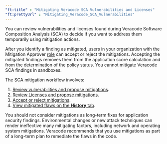 ```yaml
---
"ft:title" : "Mitigating Veracode SCA Vulnerabilities and Licenses"
"ft:prettyUrl" : "Mitigating_Veracode_SCA_Vulnerabilities"
---
```


You can review vulnerabilities and licenses found during Veracode Software Composition Analysis \(SCA\) to decide if you want to address them temporarily using mitigation actions.

After you identify a finding as mitigated, users in your organization with the Mitigation Approver [role](https://docs.veracode.com/r/c_role_permissions) can accept or reject the mitigations. Accepting the mitigated findings removes them from the application score calculation and from the determination of the policy status. You cannot mitigate Veracode SCA findings in sandboxes.

The SCA mitigation workflow involves:

1.  [Review vulnerabilities and propose mitigations](https://docs.veracode.com/r/Address_Veracode_SCA_Vulnerabilities).
2.  [Review Licenses and propose mitigations](https://docs.veracode.com/r/Mitigate_License_Risk_with_Veracode_SCA).
3.  [Accept or reject mitigations](https://docs.veracode.com/r/Approve_or_Reject_Veracode_SCA_Mitigations).
4.  [View mitigated flaws on the **History** tab](https://docs.veracode.com/r/Approve_or_Reject_Veracode_SCA_Mitigations).

You should not consider mitigations as long-term fixes for application security findings. Environmental changes or new attack techniques can render ineffective many mitigating factors, including network and operating system mitigations. Veracode recommends that you use mitigations as part of a long-term plan to remediate the flaws in the code.

